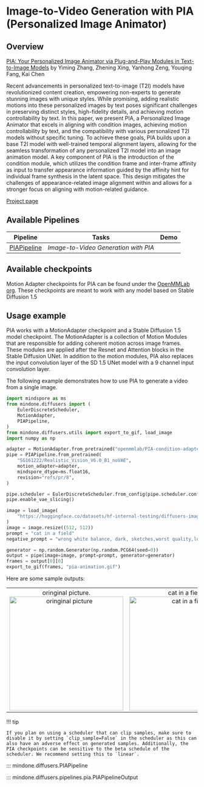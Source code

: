 <!--Copyright 2024 The HuggingFace Team. All rights reserved.

Licensed under the Apache License, Version 2.0 (the "License"); you may not use this file except in compliance with
the License. You may obtain a copy of the License at

http://www.apache.org/licenses/LICENSE-2.0

Unless required by applicable law or agreed to in writing, software distributed under the License is distributed on
an "AS IS" BASIS, WITHOUT WARRANTIES OR CONDITIONS OF ANY KIND, either express or implied. See the License for the
specific language governing permissions and limitations under the License.
-->

# Image-to-Video Generation with PIA (Personalized Image Animator)

## Overview

[PIA: Your Personalized Image Animator via Plug-and-Play Modules in Text-to-Image Models](https://arxiv.org/abs/2312.13964) by Yiming Zhang, Zhening Xing, Yanhong Zeng, Youqing Fang, Kai Chen

Recent advancements in personalized text-to-image (T2I) models have revolutionized content creation, empowering non-experts to generate stunning images with unique styles. While promising, adding realistic motions into these personalized images by text poses significant challenges in preserving distinct styles, high-fidelity details, and achieving motion controllability by text. In this paper, we present PIA, a Personalized Image Animator that excels in aligning with condition images, achieving motion controllability by text, and the compatibility with various personalized T2I models without specific tuning. To achieve these goals, PIA builds upon a base T2I model with well-trained temporal alignment layers, allowing for the seamless transformation of any personalized T2I model into an image animation model. A key component of PIA is the introduction of the condition module, which utilizes the condition frame and inter-frame affinity as input to transfer appearance information guided by the affinity hint for individual frame synthesis in the latent space. This design mitigates the challenges of appearance-related image alignment within and allows for a stronger focus on aligning with motion-related guidance.

[Project page](https://pi-animator.github.io/)

## Available Pipelines

|                                                    Pipeline                                                     |                 Tasks                 | Demo |
|:---------------------------------------------------------------------------------------------------------------:|:-------------------------------------:|:----:|
|  [PIAPipeline](https://github.com/huggingface/diffusers/blob/main/src/diffusers/pipelines/pia/pipeline_pia.py)  | *Image-to-Video Generation with PIA*  |      |

## Available checkpoints

Motion Adapter checkpoints for PIA can be found under the [OpenMMLab org](https://huggingface.co/openmmlab/PIA-condition-adapter). These checkpoints are meant to work with any model based on Stable Diffusion 1.5

## Usage example

PIA works with a MotionAdapter checkpoint and a Stable Diffusion 1.5 model checkpoint. The MotionAdapter is a collection of Motion Modules that are responsible for adding coherent motion across image frames. These modules are applied after the Resnet and Attention blocks in the Stable Diffusion UNet. In addition to the motion modules, PIA also replaces the input convolution layer of the SD 1.5 UNet model with a 9 channel input convolution layer.

The following example demonstrates how to use PIA to generate a video from a single image.

```python
import mindspore as ms
from mindone.diffusers import (
    EulerDiscreteScheduler,
    MotionAdapter,
    PIAPipeline,
)
from mindone.diffusers.utils import export_to_gif, load_image
import numpy as np

adapter = MotionAdapter.from_pretrained("openmmlab/PIA-condition-adapter", mindspore_dtype=ms.float16)
pipe = PIAPipeline.from_pretrained(
    "SG161222/Realistic_Vision_V6.0_B1_noVAE",
    motion_adapter=adapter,
    mindspore_dtype=ms.float16,
    revision="refs/pr/8",
)

pipe.scheduler = EulerDiscreteScheduler.from_config(pipe.scheduler.config)
pipe.enable_vae_slicing()

image = load_image(
    "https://huggingface.co/datasets/hf-internal-testing/diffusers-images/resolve/main/pix2pix/cat_6.png?download=true"
)
image = image.resize((512, 512))
prompt = "cat in a field"
negative_prompt = "wrong white balance, dark, sketches,worst quality,low quality"

generator = np.random.Generator(np.random.PCG64(seed=0))
output = pipe(image=image, prompt=prompt, generator=generator)
frames = output[0][0]
export_to_gif(frames, "pia-animation.gif")
```

Here are some sample outputs:

<table>
    <tr>
        <td><center>
        oringinal picture.
        <br>
        <img src="https://huggingface.co/datasets/hf-internal-testing/diffusers-images/resolve/main/pix2pix/cat_6.png"
            alt="oringinal picture"
            style="width: 300px;" />
        </center></td>
        <td><center>
        cat in a field.
        <br>
        <img src="https://github.com/user-attachments/assets/46299910-3b61-468c-975f-43090eea2fea"
            alt="cat in a field"
            style="width: 300px;" />
        </center></td>
    </tr>
</table>


!!! tip

    If you plan on using a scheduler that can clip samples, make sure to disable it by setting `clip_sample=False` in the scheduler as this can also have an adverse effect on generated samples. Additionally, the PIA checkpoints can be sensitive to the beta schedule of the scheduler. We recommend setting this to `linear`.

::: mindone.diffusers.PIAPipeline

::: mindone.diffusers.pipelines.pia.PIAPipelineOutput

